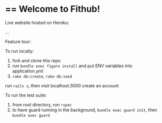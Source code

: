 == 
Welcome to Fithub!
==

Live website hosted on Heroku:

...


Feature tour:


To run locally:

1. fork and clone this repo
2. run `bundle exec figaro install` and put ENV variables into application.yml
3. `rake db:create`, `rake db:seed`

run `rails s`, then visit localhost:3000
create an account


To run the test suite:

1. from root directory, run `rspec`
2. to have guard running in the background, `bundle exec guard init`, then `bundle exec guard`
